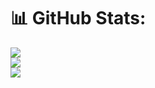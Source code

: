 
# 📊 GitHub Stats:
![](https://github-readme-stats.vercel.app/api?username=arius-development&theme=gruvbox&hide_border=false&include_all_commits=true&count_private=false)<br/>
![](https://github-readme-streak-stats.herokuapp.com/?user=arius-development&theme=gruvbox&hide_border=false)<br/>
![](https://github-readme-stats.vercel.app/api/top-langs/?username=arius-development&theme=gruvbox&hide_border=false&include_all_commits=true&count_private=false&layout=compact)
